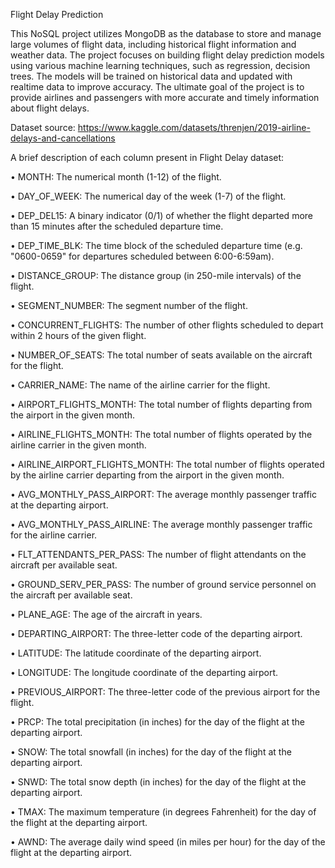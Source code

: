 Flight Delay Prediction

This NoSQL project utilizes MongoDB as the database to store and manage large volumes of flight data, including historical flight information and weather data. The project focuses on building flight delay prediction models using various machine learning techniques, such as regression, decision trees. The models will be trained on historical data and updated with realtime data to improve accuracy. The ultimate goal of the project is to provide airlines and passengers with more accurate and timely information about flight delays. 

Dataset source: https://www.kaggle.com/datasets/threnjen/2019-airline-delays-and-cancellations

A brief description of each column present in Flight Delay dataset:

• MONTH: The numerical month (1-12) of the flight.

• DAY_OF_WEEK: The numerical day of the week (1-7) of the flight.

• DEP_DEL15: A binary indicator (0/1) of whether the flight departed more than 15 minutes after the scheduled departure time.

• DEP_TIME_BLK: The time block of the scheduled departure time (e.g. "0600-0659" for departures scheduled between 6:00-6:59am).

• DISTANCE_GROUP: The distance group (in 250-mile intervals) of the flight.

• SEGMENT_NUMBER: The segment number of the flight.

• CONCURRENT_FLIGHTS: The number of other flights scheduled to depart within 2 hours of the given flight.

• NUMBER_OF_SEATS: The total number of seats available on the aircraft for the flight.

• CARRIER_NAME: The name of the airline carrier for the flight.

• AIRPORT_FLIGHTS_MONTH: The total number of flights departing from the airport in the given month.

• AIRLINE_FLIGHTS_MONTH: The total number of flights operated by the airline carrier in the given month.

• AIRLINE_AIRPORT_FLIGHTS_MONTH: The total number of flights operated by the airline carrier departing from the airport in the given month.

• AVG_MONTHLY_PASS_AIRPORT: The average monthly passenger traffic at the departing airport.

• AVG_MONTHLY_PASS_AIRLINE: The average monthly passenger traffic for the airline carrier.

• FLT_ATTENDANTS_PER_PASS: The number of flight attendants on the aircraft per available seat.

• GROUND_SERV_PER_PASS: The number of ground service personnel on the aircraft per available seat.

• PLANE_AGE: The age of the aircraft in years.

• DEPARTING_AIRPORT: The three-letter code of the departing airport.

• LATITUDE: The latitude coordinate of the departing airport.

• LONGITUDE: The longitude coordinate of the departing airport.

• PREVIOUS_AIRPORT: The three-letter code of the previous airport for the flight.

• PRCP: The total precipitation (in inches) for the day of the flight at the departing airport.

• SNOW: The total snowfall (in inches) for the day of the flight at the departing airport.

• SNWD: The total snow depth (in inches) for the day of the flight at the departing airport.

• TMAX: The maximum temperature (in degrees Fahrenheit) for the day of the flight at the departing airport.

• AWND: The average daily wind speed (in miles per hour) for the day of the flight at the departing airport.
